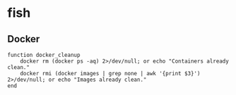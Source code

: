 # fish 

## Docker

    function docker_cleanup
        docker rm (docker ps -aq) 2>/dev/null; or echo "Containers already clean."
        docker rmi (docker images | grep none | awk '{print $3}') 2>/dev/null; or echo "Images already clean."
    end
